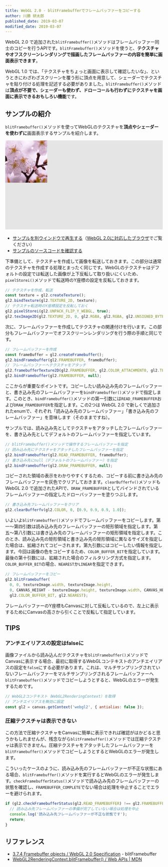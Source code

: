 ```yaml
---
title: WebGL 2.0 - blitFramebufferでフレームバッファーをコピーする
author: 川勝 研太郎
published_date: 2019-03-07
modified_date: 2019-03-07
---
```


WebGL 2.0 で追加された`blitFramebuffer()`メソッドはフレームバッファー同士のコピーを行うAPIです。`blitFramebuffer()`メソッドを使うと、**テクスチャやオフスクリーンレンダリングで描画したフレームバッファーの内容を簡単に画面表示できます**。

WebGL 1.0 では、「テクスチャをちょっと画面に表示して確認したいな」、というときにわざわざスクリーンを覆う形に頂点を用意して、シェーダーでテクスチャを貼り付ける処理を記述する必要がありました。`blitFramebuffer()`メソッドは**頂点が不要で、シェーダーも使わず、ドローコールも行わずにテクスチャを画面に表示できるおもしろい機能**です。

## サンプルの紹介
`blitFramebuffer()`メソッドを使ってWebGLのテクスチャを**頂点やシェーダーを使わずに**画面表示するサンプルを紹介します。

[![](../imgs/webgl2_blitframebuffer.png)](https://ics-creative.github.io/web3d-maniacs/samples/webgl2_blitframebuffer)

- [サンプルを別ウインドウで再生する](https://ics-creative.github.io/web3d-maniacs/samples/webgl2_blitframebuffer)（[WebGL 2.0に対応したブラウザ](https://caniuse.com/#feat=webgl2)でご覧ください）
- [サンプルのソースコードを確認する](../samples/webgl2_blitframebuffer)

下準備として、テクスチャを作成して画像を転送しておきます。この部分は通常のテクスチャを作成する処理とまったく同じです。WebGLのテクスチャはデフォルトの設定では転送した画像が上下反転して取り扱いにくいため、`pixelStorei()`メソッドで転送時のY座標の設定を反転しておきます。

```js
// テクスチャを作成、転送
const texture = gl2.createTexture();
gl2.bindTexture(gl2.TEXTURE_2D, texture);
// テクスチャ転送時のY座標設定を反転しておく
gl2.pixelStorei(gl2.UNPACK_FLIP_Y_WEBGL, true);
gl2.texImage2D(gl2.TEXTURE_2D, 0, gl2.RGBA, gl2.RGBA, gl2.UNSIGNED_BYTE, textureImage);
```

次に、フレームバッファーを作成してテクスチャの関連付けを行います。この部分もフレームバッファーでオフスクリーンレンダリングを行う際の手順と同じです。

```js
// フレームバッファーを作成
const frameBuffer = gl2.createFramebuffer();
gl2.bindFramebuffer(gl2.FRAMEBUFFER, frameBuffer);
// フレームバッファーへテクスチャをアタッチ
gl2.framebufferTexture2D(gl2.FRAMEBUFFER, gl2.COLOR_ATTACHMENT0, gl2.TEXTURE_2D, texture, 0);
gl2.bindFramebuffer(gl2.FRAMEBUFFER, null);
```

ここからが重要なポイントです。コピーしたい読み込み先のフレームバッファーと、書き込み先のフレームバッファーを`bindFramebuffer()`メソッドで指定します。このとき、`bindFramebuffer()`メソッドの第一引数には`READ_FRAMEBUFFER`および`DRAW_FRAMEBUFFER`を指定します。この2つは WebGL 2.0 で新しくで追加されたenumで、それぞれ「読み込み先のフレームバッファー」「書き込み先のフレームバッファー」を意味します（そのままですね）。

サンプルでは、読み込み先としてテクスチャをアタッチしたフレームバッファーを、書き込み先としてデフォルトのフレームバッファーを指定しています。

```js
// blitFramebuffer()メソッドで操作するフレームバッファーを指定
// 読み込み先にテクスチャをアタッチしたフレームバッファーを指定
gl2.bindFramebuffer(gl2.READ_FRAMEBUFFER, frameBuffer);
// 書き込み先にnull（デフォルトのフレームバッファー）を指定
gl2.bindFramebuffer(gl2.DRAW_FRAMEBUFFER, null);
```

コピーされた領域の表示をわかりやすくするため、コピーする前に書き込み先のフレームバッファーを灰色でクリアしておきます。`clearBufferfv()`メソッドも WebGL 2.0 で追加されたAPIで、`DRAW_FRAMEBUFFER`としてバインドされているフレームバッファーの指定したドローバッファーを塗りつぶします。

```js
// 書き込み先フレームバッファーをクリア
gl2.clearBufferfv(gl2.COLOR, 0, [0.9, 0.9, 0.9, 1.0]);
```

いよいよ`blitFramebuffer()`メソッドでフレームバッファーをコピーします。第一〜第四引数は読み込み先のフレームバッファーの矩形領域を指定します。第五〜第八引数には書き込み先のフレームバッファーの矩形領域を指定します。このとき、読み込み先の矩形領域と書き込み先の矩形領域に異なるサイズを指定した場合は、拡縮されてコピーされます。第九引数にはコピーしたい情報を指定します。今回は画像の色をコピーするため、`COLOR_BUFFER_BIT`を指定しています。最後の第十引数には、拡縮された場合のフィルタリング方式を指定します。`COLOR_BUFFER_BIT`の場合、`NEAREST`か`LINEAR`を指定できます。

```js
// フレームバッファーをコピー
gl2.blitFramebuffer(
  0, 0, textureImage.width, textureImage.height,
  0, CANVAS_HEIGHT - textureImage.height, textureImage.width, CANVAS_HEIGHT,
  gl2.COLOR_BUFFER_BIT, gl2.NEAREST);
```

フレームバッファーのY座標もCanvasに対して反転しているので、左上に表示するためにCanvasの高さから引くことで反転して指定しています。

## TIPS
### アンチエイリアスの設定はfalseに
画像ファイルから読み込んだテクスチャを`blitFramebuffer()`メソッドでCanvasに表示する場合、最初に取得するWebGLコンテキストのアンチエイリアスの設定を`false`にする必要があります。これは、マルチサンプリングされていないフレームバッファーをマルチサンプリングされるフレームバッファーへ`blitFramebuffer()`メソッドでコピーしようとすると、WebGLのエラーが発生するためです。

```js
// WebGL2コンテキスト（WebGL2RenderingContext）を取得
// アンチエイリアスを無効に設定
const gl2 = canvas.getContext('webgl2', { antialias: false });
```

### 圧縮テクスチャは表示できない
この方法で圧縮テクスチャをCanvasに簡単に表示できれば確認がはかどると思うかもしれませんが、残念ながら`blitFramebuffer()`メソッドでは圧縮テクスチャは表示できません。圧縮テクスチャをアタッチしたフレームバッファーを`blitFramebuffer()`メソッドでコピーしようとするとWebGLのエラーが発生します。

こういったケースのように、読み込み先のフレームバッファーが不正な状態にある場合、`blitFramebuffer()`メソッドを実行するとWebGLのエラーが発生します。`checkFramebufferStatus()`メソッドで読み込み先のフレームバッファーの状態を確認し、`FRAMEBUFFER_COMPLETE`でない場合は処理を中止することでエラーを避けられます。

```js
if (gl2.checkFramebufferStatus(gl2.READ_FRAMEBUFFER) !== gl2.FRAMEBUFFER_COMPLETE) {
  // 読み込み先フレームバッファーの準備が完了していない場合は処理を中止
  console.log('読み込み先フレームバッファーが不正な状態です');
  return;
}
```

## リファレンス

- [3.7.4 Framebuffer objects / WebGL 2.0 Specification](https://www.khronos.org/registry/webgl/specs/latest/2.0/#3.7.4) - blitFramebuffer
- [WebGL2RenderingContext.blitFramebuffer()
 / Web APIs | MDN](https://developer.mozilla.org/en-US/docs/Web/API/WebGL2RenderingContext/blitFramebuffer)
